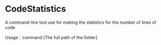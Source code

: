 CodeStatistics
==============
A command-line tool use for making the statistics for the number of lines of code

Usage：command [The full path of the folder]
